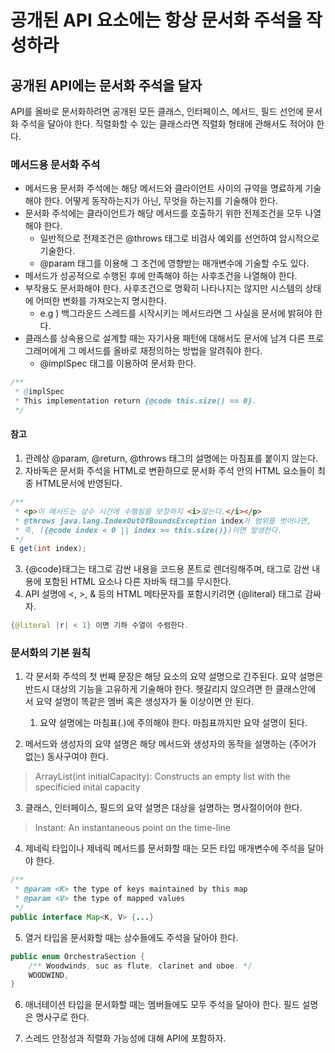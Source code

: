 # 공개된 API 요소에는 항상 문서화 주석을 작성하라
## 공개된 API에는 문서화 주석을 달자
API를 올바로 문서화하려면 공개된 모든 클래스, 인터페이스, 메서드, 필드 선언에 문서화 주석을 달아야 한다. 직렬화할 수 있는 클래스라면 직렬화 형태에 관해서도 적어야 한다. 

### 메서드용 문서화 주석
 - 메서드용 문서화 주석에는 해당 메서드와 클라이언트 사이의 규약을 명료하게 기술해야 한다. 어떻게 동작하는지가 아닌, 무엇을 하는지를 기술해야 한다. 
 - 문서화 주석에는 클라이언트가 해당 메서드를 호출하기 위한 전제조건을 모두 나열해야 한다. 
   - 일반적으로 전제조건은 @throws 태그로 비검사 예외를 선언하여 암시적으로 기술한다.
   - @param 태그를 이용해 그 조건에 영향받는 매개변수에 기술할 수도 있다.
 - 메서드가 성공적으로 수행된 후에 만족해야 하는 사후조건을 나열해야 한다. 
 - 부작용도 문서화해야 한다. 사후조건으로 명확히 나타나지는 않지만 시스템의 상태에 어떠한 변화를 가져오는지 명시한다.
   - e.g ) 백그라운드 스레드를 시작시키는 메서드라면 그 사실을 문서에 밝혀야 한다.
 - 클래스를 상속용으로 설계할 때는 자기사용 패턴에 대해서도 문서에 남겨 다른 프로그래머에게 그 메서드를 올바로 재정의하는 방법을 알려줘야 한다. 
   - @implSpec 태그를 이용하여 문서화 한다. 

~~~java
/**
 * @implSpec 
 * This implementation return {@code this.size() == 0}.
 */
~~~
 
#### 참고
1. 관례상 @param, @return, @throws 태그의 설명에는 마침표를 붙이지 않는다. 
2. 자바독은 문서화 주석을 HTML로 변환하므로 문서화 주석 안의 HTML 요소들이 최종 HTML문서에 반영된다.

~~~java
/**
 * <p>이 메서드는 상수 시간에 수행됨을 보장하지 <i>않는다.</i></p>
 * @throws java.lang.IndexOutOfBoundsException index가 범위를 벗어나면,
 * 즉, ({@code index < 0 || index >= this.size()})이면 발생한다.
 */
E get(int index);
~~~

3. {@code}태그는 태그로 감싼 내용을 코드용 폰트로 렌더링해주며, 태그로 감싼 내용에 포함된 HTML 요소나 다른 자바독 태그를 무시한다.
4. API 설명에 <, >, & 등의 HTML 메타문자를 포함시키려면 {@literal} 태그로 감싸자.

~~~java
{@literal |r| < 1} 이면 기하 수열이 수렴한다. 
~~~

### 문서화의 기본 원칙 
1. 각 문서화 주석의 첫 번째 문장은 해당 요소의 요약 설명으로 간주된다. 요약 설명은 반드시 대상의 기능을 고유하게 기술해야 한다. 헷갈리지 않으려면 한 클래스안에 서 요약 설명이 똑같은 
멤버 혹은 생성자가 둘 이상이면 안 된다.
     1. 요약 설명에는 마침표(.)에 주의해야 한다. 마침표까지만 요약 설명이 된다.

2. 메서드와 생성자의 요약 설명은 해당 메서드와 생성자의 동작을 설명하는 (주어가 없는) 동사구여야 한다.
 > ArrayList(int initialCapacity): Constructs an empty list with the specificied inital capacity

3. 클래스, 인터페이스, 필드의 요약 설명은 대상을 설명하는 명사절이어야 한다.
 > Instant: An instantaneous point on the time-line

4. 제네릭 타입이나 제네릭 메서드를 문서화할 때는 모든 타입 매개변수에 주석을 달아야 한다. 

~~~java
/**
 * @param <K> the type of keys maintained by this map
 * @param <V> the type of mapped values
 */
public interface Map<K, V> {...}
~~~

5. 열거 타입을 문서화할 때는 상수들에도 주석을 달아야 한다.

~~~java
public enum OrchestraSection {
    /** Woodwinds, suc as flute, clarinet and oboe. */
    WOODWIND,
}
~~~

6. 애너테이션 타입을 문서화할 때는 멤버들에도 모두 주석을 달아야 한다. 필드 설명은 명사구로 한다. 

7. 스레드 안정성과 직렬화 가능성에 대해 API에 포함하자. 


